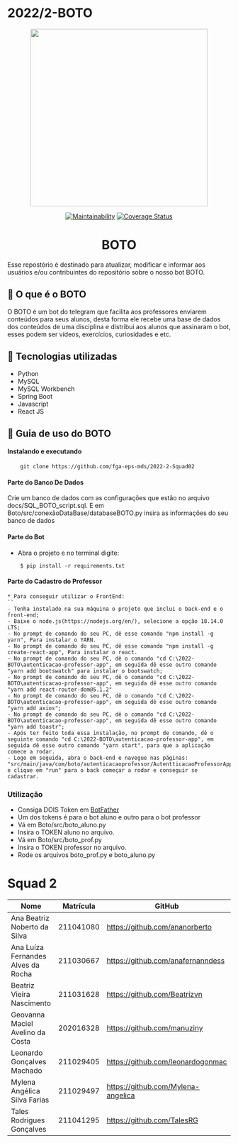 # 2022/2-BOTO
<div align="center">
    <img src="https://github.com/fga-eps-mds/2022-2-BOTO/blob/main/assets/img/icon.png" height="400px" width="400px"></img>
</div>

<div align="center">

  <a href="">[![Maintainability](https://api.codeclimate.com/v1/badges/cf4ab80835f1ec26d2ff/maintainability)](https://codeclimate.com/github/fga-eps-mds/2022-2-BOTO/maintainability)</a> <a href='https://coveralls.io/github/fga-eps-mds/2022-2-BOTO?branch=main'><img src='https://coveralls.io/repos/github/fga-eps-mds/2022-2-BOTO/badge.svg?branch=main' alt='Coverage Status' /></a>
</div>




# <h1 align="center"> BOTO </h1>
Esse repostório é destinado para atualizar, modificar e informar aos usuários e/ou contribuintes do repositório sobre o nosso bot BOTO.

## :dolphin: O que é o BOTO

O BOTO é um bot do telegram que facilita aos professores enviarem conteúdos para seus alunos, desta forma ele recebe uma base de dados dos conteúdos de uma disciplina e distribui aos alunos que assinaram o bot, esses podem ser vídeos, exercícios, curiosidades e etc.

## :space_invader: Tecnologias utilizadas
- Python
- MySQL
- MySQL Workbench
- Spring Boot
- Javascript
- React JS

## :scroll: Guia de uso do BOTO

#### Instalando e executando
``````
    git clone https://github.com/fga-eps-mds/2022-2-Squad02
``````
#### Parte do Banco De Dados

Crie um banco de dados com as configurações que estão no arquivo docs/SQL_BOTO_script.sql. E em Boto/src/conexãoDataBase/databaseBOTO.py insira as informações do seu banco de dados

#### Parte do Bot
* Abra o projeto e no terminal digite:

``````
    $ pip install -r requirements.txt
````````    
#### Parte do Cadastro do Professor

```
* Para conseguir utilizar o FrontEnd:
``
- Tenha instalado na sua máquina o projeto que inclui o back-end e o front-end;
- Baixe o node.js(https://nodejs.org/en/), selecione a opção 18.14.0 LTS;
- No prompt de comando do seu PC, dê esse comando "npm install -g yarn", Para instalar o YARN.
- No prompt de comando do seu PC, dê esse comando "npm install -g create-react-app", Para instalar o react.
- No prompt de comando do seu PC, dê o comando "cd C:\2022-BOTO\autenticacao-professor-app", em seguida dê esse outro comando "yarn add bootswatch" para instalar o bootswatch;
- No prompt de comando do seu PC, dê o comando "cd C:\2022-BOTO\autenticacao-professor-app", em seguida dê esse outro comando "yarn add react-router-dom@5.1.2"
- No prompt de comando do seu PC, dê o comando "cd C:\2022-BOTO\autenticacao-professor-app", em seguida dê esse outro comando "yarn add axios";
- No prompt de comando do seu PC, dê o comando "cd C:\2022-BOTO\autenticacao-professor-app", em seguida dê esse outro comando "yarn add toastr";
- Após ter feito toda essa instalação, no prompt de comando, dê o seguinte comando "cd C:\2022-BOTO\autenticacao-professor-app", em seguida dê esse outro comando "yarn start", para que a aplicação comece a rodar.
- Logo em seguida, abra o back-end e navegue nas páginas: "src/main/java/com/boto/autenticacaoprofessor/AutentticacaoProfessorApplication" e clique em "run" para o back começar a rodar e conseguir se cadastrar. 
`````
### Utilização
- Consiga DOIS Token em [BotFather](https://telegram.me/BotFather)
- Um dos tokens é para o bot aluno e outro para o bot professor
- Vá em Boto/src/boto_aluno.py
- Insira o TOKEN aluno no arquivo.
- Vá em Boto/src/boto_prof.py
- Insira o TOKEN professor no arquivo.
- Rode os arquivos boto_prof.py e boto_aluno.py

# Squad 2

|               Nome                 | Matrícula | GitHub                             |
|------------------------------------|---------- |------------------------------------|
| Ana Beatriz Noberto da Silva       | 211041080 | https://github.com/ananorberto     |
| Ana Luíza Fernandes Alves da Rocha | 211030667 | https://github.com/anafernanndess  |
| Beatriz Vieira Nascimento          | 211031628 | https://github.com/Beatrizvn       |                
| Geovanna Maciel Avelino da Costa   | 202016328 | https://github.com/manuziny        |
| Leonardo Gonçalves Machado         | 211029405 | https://github.com/leonardogonmac  |
| Mylena Angélica Silva Farias       | 211029497 | https://github.com/Mylena-angelica |
| Tales Rodrigues Gonçalves          | 211041295 | https://github.com/TalesRG         |


